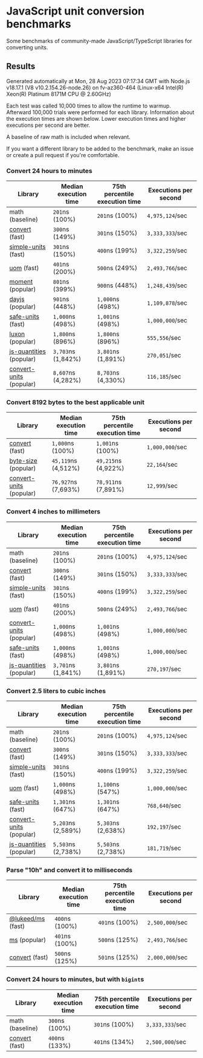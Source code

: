 # JavaScript unit conversion benchmarks

Some benchmarks of community-made JavaScript/TypeScript libraries for converting units.

## Results

<!-- beginblock(results) -->

Generated automatically at Mon, 28 Aug 2023 07:17:34 GMT with Node.js v18.17.1 (V8 v10.2.154.26-node.26) on fv-az360-464 (Linux-x64 Intel(R) Xeon(R) Platinum 8171M CPU @ 2.60GHz)

Each test was called 10,000 times to allow the runtime to warmup.
Afterward 100,000 trials were performed for each library.
Information about the execution times are shown below.
Lower execution times and higher executions per second are better.

A baseline of raw math is included when relevant.

If you want a different library to be added to the benchmark, make an issue or create a pull request if you're comfortable.

### Convert 24 hours to minutes

| Library                                                            | Median execution time | 75th percentile execution time | Executions per second |
| ------------------------------------------------------------------ | --------------------- | ------------------------------ | --------------------- |
| math (baseline)                                                    | `201`ns (100%)        | `201`ns (100%)                 | `4,975,124`/sec       |
| [convert](https://npmjs.com/package/convert) (fast)                | `300`ns (149%)        | `301`ns (150%)                 | `3,333,333`/sec       |
| [simple-units](https://npmjs.com/package/simple-units) (fast)      | `301`ns (150%)        | `400`ns (199%)                 | `3,322,259`/sec       |
| [uom](https://npmjs.com/package/uom) (fast)                        | `401`ns (200%)        | `500`ns (249%)                 | `2,493,766`/sec       |
| [moment](https://npmjs.com/package/moment) (popular)               | `801`ns (399%)        | `900`ns (448%)                 | `1,248,439`/sec       |
| [dayjs](https://npmjs.com/package/dayjs) (popular)                 | `901`ns (448%)        | `1,000`ns (498%)               | `1,109,878`/sec       |
| [safe-units](https://npmjs.com/package/safe-units) (fast)          | `1,000`ns (498%)      | `1,001`ns (498%)               | `1,000,000`/sec       |
| [luxon](https://npmjs.com/package/luxon) (popular)                 | `1,800`ns (896%)      | `1,800`ns (896%)               | `555,556`/sec         |
| [js-quantities](https://npmjs.com/package/js-quantities) (popular) | `3,703`ns (1,842%)    | `3,801`ns (1,891%)             | `270,051`/sec         |
| [convert-units](https://npmjs.com/package/convert-units) (popular) | `8,607`ns (4,282%)    | `8,703`ns (4,330%)             | `116,185`/sec         |

### Convert 8192 bytes to the best applicable unit

| Library                                                            | Median execution time | 75th percentile execution time | Executions per second |
| ------------------------------------------------------------------ | --------------------- | ------------------------------ | --------------------- |
| [convert](https://npmjs.com/package/convert) (fast)                | `1,000`ns (100%)      | `1,001`ns (100%)               | `1,000,000`/sec       |
| [byte-size](https://npmjs.com/package/byte-size) (popular)         | `45,119`ns (4,512%)   | `49,215`ns (4,922%)            | `22,164`/sec          |
| [convert-units](https://npmjs.com/package/convert-units) (popular) | `76,927`ns (7,693%)   | `78,911`ns (7,891%)            | `12,999`/sec          |

### Convert 4 inches to millimeters

| Library                                                            | Median execution time | 75th percentile execution time | Executions per second |
| ------------------------------------------------------------------ | --------------------- | ------------------------------ | --------------------- |
| math (baseline)                                                    | `201`ns (100%)        | `201`ns (100%)                 | `4,975,124`/sec       |
| [convert](https://npmjs.com/package/convert) (fast)                | `300`ns (149%)        | `301`ns (150%)                 | `3,333,333`/sec       |
| [simple-units](https://npmjs.com/package/simple-units) (fast)      | `301`ns (150%)        | `400`ns (199%)                 | `3,322,259`/sec       |
| [uom](https://npmjs.com/package/uom) (fast)                        | `401`ns (200%)        | `500`ns (249%)                 | `2,493,766`/sec       |
| [convert-units](https://npmjs.com/package/convert-units) (popular) | `1,000`ns (498%)      | `1,001`ns (498%)               | `1,000,000`/sec       |
| [safe-units](https://npmjs.com/package/safe-units) (fast)          | `1,000`ns (498%)      | `1,001`ns (498%)               | `1,000,000`/sec       |
| [js-quantities](https://npmjs.com/package/js-quantities) (popular) | `3,701`ns (1,841%)    | `3,801`ns (1,891%)             | `270,197`/sec         |

### Convert 2.5 liters to cubic inches

| Library                                                            | Median execution time | 75th percentile execution time | Executions per second |
| ------------------------------------------------------------------ | --------------------- | ------------------------------ | --------------------- |
| math (baseline)                                                    | `201`ns (100%)        | `201`ns (100%)                 | `4,975,124`/sec       |
| [convert](https://npmjs.com/package/convert) (fast)                | `300`ns (149%)        | `301`ns (150%)                 | `3,333,333`/sec       |
| [simple-units](https://npmjs.com/package/simple-units) (fast)      | `301`ns (150%)        | `400`ns (199%)                 | `3,322,259`/sec       |
| [uom](https://npmjs.com/package/uom) (fast)                        | `1,000`ns (498%)      | `1,100`ns (547%)               | `1,000,000`/sec       |
| [safe-units](https://npmjs.com/package/safe-units) (fast)          | `1,301`ns (647%)      | `1,301`ns (647%)               | `768,640`/sec         |
| [convert-units](https://npmjs.com/package/convert-units) (popular) | `5,203`ns (2,589%)    | `5,303`ns (2,638%)             | `192,197`/sec         |
| [js-quantities](https://npmjs.com/package/js-quantities) (popular) | `5,503`ns (2,738%)    | `5,503`ns (2,738%)             | `181,719`/sec         |

### Parse "10h" and convert it to milliseconds

| Library                                                   | Median execution time | 75th percentile execution time | Executions per second |
| --------------------------------------------------------- | --------------------- | ------------------------------ | --------------------- |
| [@lukeed/ms](https://npmjs.com/package/@lukeed/ms) (fast) | `400`ns (100%)        | `401`ns (100%)                 | `2,500,000`/sec       |
| [ms](https://npmjs.com/package/ms) (popular)              | `401`ns (100%)        | `500`ns (125%)                 | `2,493,766`/sec       |
| [convert](https://npmjs.com/package/convert) (fast)       | `500`ns (125%)        | `501`ns (125%)                 | `2,000,000`/sec       |

### Convert 24 hours to minutes, but with `bigint`s

| Library                                             | Median execution time | 75th percentile execution time | Executions per second |
| --------------------------------------------------- | --------------------- | ------------------------------ | --------------------- |
| math (baseline)                                     | `300`ns (100%)        | `301`ns (100%)                 | `3,333,333`/sec       |
| [convert](https://npmjs.com/package/convert) (fast) | `400`ns (133%)        | `401`ns (134%)                 | `2,500,000`/sec       |

<!-- endblock(results) -->
